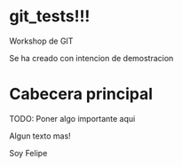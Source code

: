 git_tests!!!
=========

Workshop de GIT

Se ha creado con intencion de demostracion

Cabecera principal
=========

TODO: Poner algo importante aqui


Algun texto mas!

Soy Felipe
